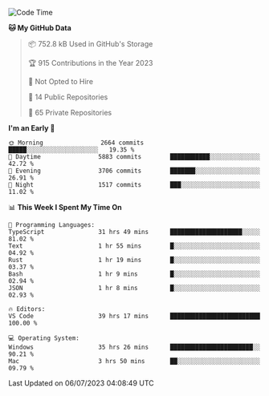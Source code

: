 <!--START_SECTION:waka-->
![Code Time](http://img.shields.io/badge/Code%20Time-4%2C322%20hrs%2041%20mins-blue)

**🐱 My GitHub Data** 

> 📦 752.8 kB Used in GitHub's Storage 
 > 
> 🏆 915 Contributions in the Year 2023
 > 
> 🚫 Not Opted to Hire
 > 
> 📜 14 Public Repositories 
 > 
> 🔑 65 Private Repositories 
 > 
**I'm an Early 🐤** 

```text
🌞 Morning                2664 commits        █████░░░░░░░░░░░░░░░░░░░░   19.35 % 
🌆 Daytime                5883 commits        ███████████░░░░░░░░░░░░░░   42.72 % 
🌃 Evening                3706 commits        ███████░░░░░░░░░░░░░░░░░░   26.91 % 
🌙 Night                  1517 commits        ███░░░░░░░░░░░░░░░░░░░░░░   11.02 % 
```


📊 **This Week I Spent My Time On** 

```text
💬 Programming Languages: 
TypeScript               31 hrs 49 mins      ████████████████████░░░░░   81.02 % 
Text                     1 hr 55 mins        █░░░░░░░░░░░░░░░░░░░░░░░░   04.92 % 
Rust                     1 hr 19 mins        █░░░░░░░░░░░░░░░░░░░░░░░░   03.37 % 
Bash                     1 hr 9 mins         █░░░░░░░░░░░░░░░░░░░░░░░░   02.94 % 
JSON                     1 hr 8 mins         █░░░░░░░░░░░░░░░░░░░░░░░░   02.93 % 

🔥 Editors: 
VS Code                  39 hrs 17 mins      █████████████████████████   100.00 % 

💻 Operating System: 
Windows                  35 hrs 26 mins      ███████████████████████░░   90.21 % 
Mac                      3 hrs 50 mins       ██░░░░░░░░░░░░░░░░░░░░░░░   09.79 % 
```


 Last Updated on 06/07/2023 04:08:49 UTC
<!--END_SECTION:waka-->

